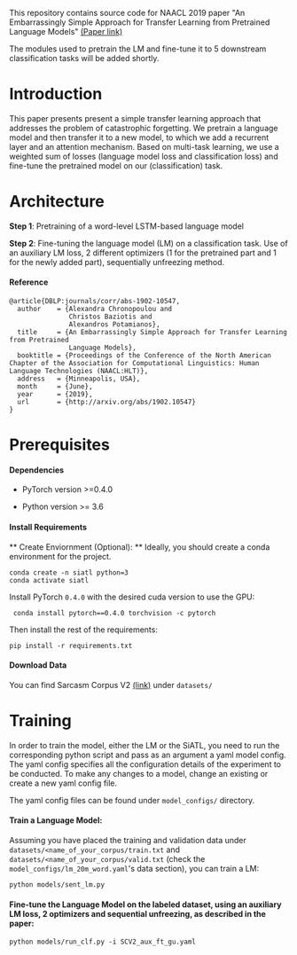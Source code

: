
This repository contains source code for NAACL 2019 paper "An Embarrassingly Simple Approach for Transfer Learning from
Pretrained Language Models" [(Paper link)](https://arxiv.org/abs/1902.10547)

 
The modules used to pretrain the LM and fine-tune it to 5 downstream classification tasks will be added shortly.

# Introduction

This paper presents present a simple transfer learning approach that addresses the problem of catastrophic forgetting.
We pretrain a language model and then transfer it to a new model, to which we add a recurrent layer and an attention mechanism. Based on multi-task learning, we use a weighted sum of losses (language model loss and classification loss) and fine-tune the pretrained model on our (classification) task.

# Architecture
<!-- <img src="https://github.com/alexandra-chron/siatl/tree/master/images/siatl.png" width="380"> -->


**Step 1**: Pretraining of a word-level LSTM-based language model 

**Step 2**: Fine-tuning the language model (LM) on a classification task. Use of an auxiliary LM loss, 2 different optimizers (1 for the pretrained part and 1 for the newly added part), sequentially unfreezing method.


#### Reference

```
@article{DBLP:journals/corr/abs-1902-10547,
  author    = {Alexandra Chronopoulou and
               Christos Baziotis and
               Alexandros Potamianos},
  title     = {An Embarrassingly Simple Approach for Transfer Learning from Pretrained
               Language Models},
  booktitle = {Proceedings of the Conference of the North American Chapter of the Association for Computational Linguistics: Human Language Technologies (NAACL:HLT)},
  address   = {Minneapolis, USA},
  month     = {June},
  year      = {2019},
  url       = {http://arxiv.org/abs/1902.10547}
}
```

# Prerequisites 

#### Dependencies

- PyTorch version >=0.4.0

- Python version >= 3.6

#### Install Requirements 
** Create Enviornment (Optional): **  Ideally, you should create a conda environment for the project.

```
conda create -n siatl python=3
conda activate siatl
```

Install PyTorch ```0.4.0``` with the desired cuda version to use the GPU:

``` conda install pytorch==0.4.0 torchvision -c pytorch```

Then install the rest of the requirements:

```
pip install -r requirements.txt
```

#### Download Data

You can find Sarcasm Corpus V2 [(link)](https://nlds.soe.ucsc.edu/sarcasm2) under ```datasets/```


# Training


In order to train the model, either the LM or the SiATL, you need to run the corresponding python script and pass as an argument a yaml model config. The yaml config specifies all the configuration details of the experiment to be conducted.
To make any changes to a model, change an existing or create a new yaml config file. 

The yaml config files can be found under ```model_configs/``` directory.

#### Train a Language Model:

Assuming you have placed the training and validation data under ```datasets/<name_of_your_corpus/train.txt``` and 
```datasets/<name_of_your_corpus/valid.txt``` (check the ```model_configs/lm_20m_word.yaml```'s data section), you can train a LM:

``` python models/sent_lm.py ```

#### Fine-tune the Language Model on the labeled dataset, using an auxiliary LM loss, 2 optimizers and sequential unfreezing, as described in the paper:

``` python models/run_clf.py -i SCV2_aux_ft_gu.yaml ```

